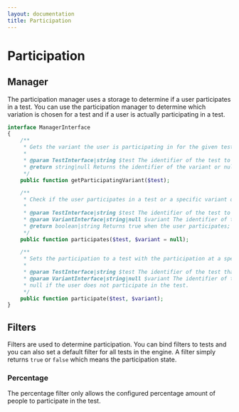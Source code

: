 ```yaml
---
layout: documentation
title: Participation
---
```


# Participation

## Manager

The participation manager uses a storage to determine if a user participates in a
test. You can use the participation manager to determine which variation is chosen
for a test and if a user is actually participating in a test.

```php
interface ManagerInterface
{
    /**
     * Gets the variant the user is participating in for the given test.
     *
     * @param TestInterface|string $test The identifier of the test to get the variant for.
     * @return string|null Returns the identifier of the variant or null if not participating.
     */
    public function getParticipatingVariant($test);

    /**
     * Check if the user participates in a test or a specific variant of the test
     *
     * @param TestInterface|string $test The identifier of the test to check.
     * @param VariantInterface|string|null $variant The identifier of the variant to check
     * @return boolean|string Returns true when the user participates; false otherwise.
     */
    public function participates($test, $variant = null);

    /**
     * Sets the participation to a test with the participation at a specific variant.
     *
     * @param TestInterface|string $test The identifier of the test that should be participated.
     * @param VariantInterface|string|null $variant The identifier of the variant that was chosen or
     * null if the user does not participate in the test.
     */
    public function participate($test, $variant);
}
```

## Filters

Filters are used to determine participation. You can bind filters to tests and you
can also set a default filter for all tests in the engine. A filter simply returns
`true` or `false` which means the participation state.

### Percentage

The percentage filter only allows the configured percentage amount of people to
participate in the test.

